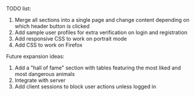 TODO list:
1) Merge all sections into a single page and change content depending on which header button is clicked
2) Add sample user profiles for extra verification on login and registration
3) Add responsive CSS to work on portrait mode
4) Add CSS to work on Firefox

Future expansion ideas:
1) Add a "hall of fame" section with tables featuring the most liked and most dangerous animals
2) Integrate with server
3) Add client sessions to block user actions unless logged in

